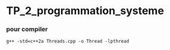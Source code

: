# TP_2_programmation_systeme


### pour compiler
    g++ -std=c++2a Threads.cpp -o Thread -lpthread

